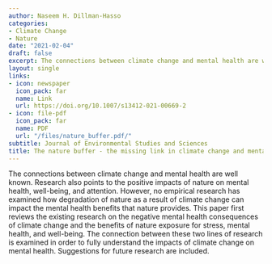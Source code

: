 ```yaml
---
author: Naseem H. Dillman-Hasso
categories:
- Climate Change
- Nature
date: "2021-02-04"
draft: false
excerpt: The connections between climate change and mental health are well known. Research also points to the positive impacts of nature on mental health, well-being, and attention. However, no empirical research has examined how degradation of nature as a result of climate change can impact the mental health benefits that nature provides...
layout: single
links:
- icon: newspaper
  icon_pack: far
  name: Link
  url: https://doi.org/10.1007/s13412-021-00669-2
- icon: file-pdf
  icon_pack: far
  name: PDF
  url: "/files/nature_buffer.pdf/"
subtitle: Journal of Environmental Studies and Sciences
title: The nature buffer - the missing link in climate change and mental health research
---
```

The connections between climate change and mental health are well known. Research also points to the positive impacts of nature on mental health, well-being, and attention. However, no empirical research has examined how degradation of nature as a result of climate change can impact the mental health benefits that nature provides. This paper first reviews the existing research on the negative mental health consequences of climate change and the benefits of nature exposure for stress, mental health, and well-being. The connection between these two lines of research is examined in order to fully understand the impacts of climate change on mental health. Suggestions for future research are included.